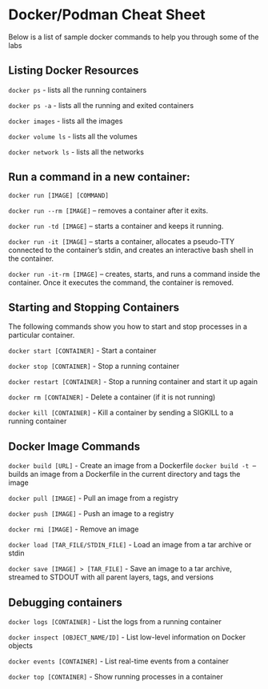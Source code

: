 # Docker/Podman Cheat Sheet

Below is a list of sample docker commands to help you through some of the labs

## Listing Docker Resources

`docker ps` - lists all the running containers

`docker ps -a` - lists all the running and exited containers

`docker images` - lists all the images

`docker volume ls` - lists all the volumes

`docker network ls` - lists all the networks


## Run a command in a new container:

`docker run [IMAGE] [COMMAND]`

`docker run --rm [IMAGE]` – removes a container after it exits.

`docker run -td [IMAGE]` – starts a container and keeps it running.

`docker run -it [IMAGE]` – starts a container, allocates a pseudo-TTY connected to the container’s stdin, and creates an interactive bash shell in the container.

`docker run -it-rm [IMAGE]` – creates, starts, and runs a command inside the container. Once it executes the command, the container is removed.


## Starting and Stopping Containers

The following commands show you how to start and stop processes in a particular container.

`docker start [CONTAINER]` - Start a container

`docker stop [CONTAINER]` - Stop a running container

`docker restart [CONTAINER]` - Stop a running container and start it up again

`docker rm [CONTAINER]` - Delete a container (if it is not running)

`docker kill [CONTAINER]` - Kill a container by sending a SIGKILL to a running container

## Docker Image Commands

`docker build [URL]` - Create an image from a Dockerfile
`docker build -t `– builds an image from a Dockerfile in the current directory and tags the image

`docker pull [IMAGE]` - Pull an image from a registry

`docker push [IMAGE]` - Push an image to a registry

`docker rmi [IMAGE]` - Remove an image

`docker load [TAR_FILE/STDIN_FILE]` - Load an image from a tar archive or stdin

`docker save [IMAGE] > [TAR_FILE]` - Save an image to a tar archive, streamed to STDOUT with all parent layers, tags, and versions

## Debugging containers

`docker logs [CONTAINER]` - List the logs from a running container

`docker inspect [OBJECT_NAME/ID]` - List low-level information on Docker objects

`docker events [CONTAINER]` - List real-time events from a container

`docker top [CONTAINER]` - Show running processes in a container
